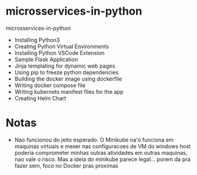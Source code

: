 # microsservices-in-python
microsservices-in-python

- Installing Python3 
- Creating Python Virtual Environments
- Installing Python VSCode Extension
- Sample Flask Application
- Jinja templating for dynamic web pages
- Using pip to freeze python dependencies
- Building the docker image using dockerfile 
- Writing docker compose file 
- Writing kubernets manifest files for the app
- Creating Helm Chart

# Notas
- Nao funcionou do jeito esperado. O Minikube na'o funciona em maquinas virtuais e mexer nas configuracoes de VM do windows host poderia comprometer minhas outras atividades em outras maquinas, nao vale o risco. Mas a ideia do minikube parece legal... porem da pra fazer sem, foco no Docker pras proximas
